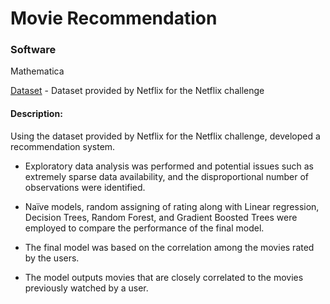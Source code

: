 
# Movie Recommendation

### Software 
Mathematica 

[Dataset](https://www.kaggle.com/datasets/netflix-inc/netflix-prize-data) - Dataset provided by Netflix for the Netflix challenge 

#### Description:

Using the dataset provided by Netflix for the Netflix challenge, developed a recommendation system.
 
* Exploratory data analysis was performed and potential issues such as extremely sparse data availability, and the disproportional number of observations were identified.

* Naïve models, random assigning of rating along with Linear regression, Decision Trees, Random Forest, and Gradient Boosted Trees were employed to compare the performance of the final model.

* The final model was based on the correlation among the movies rated by the users.

* The model outputs movies that are closely correlated to the movies previously watched by a user.
